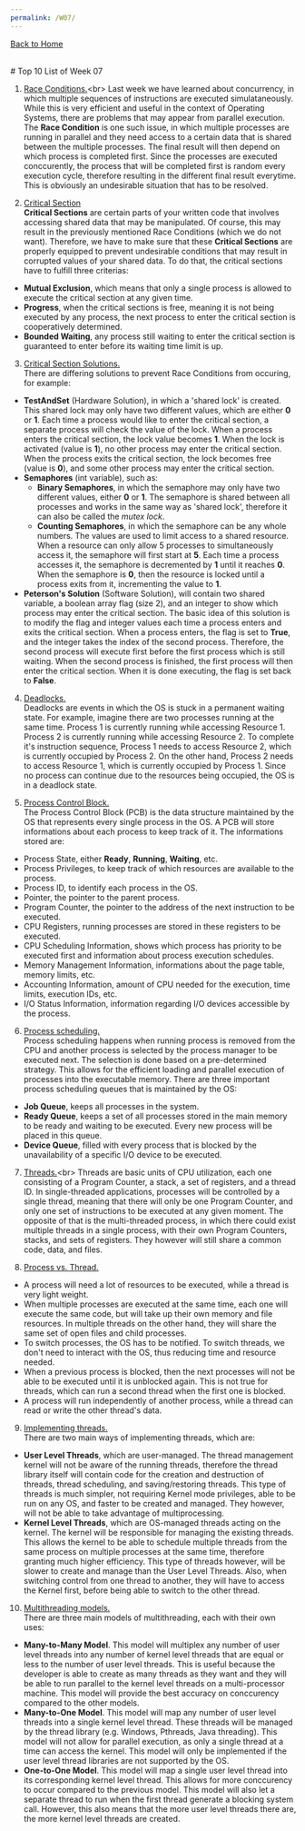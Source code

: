```yaml
---
permalink: /W07/
---
```

[Back to Home](../)

<br>
# Top 10 List of Week 07

1. [Race Conditions.](https://searchstorage.techtarget.com/definition/race-condition#:~:text=A%20race%20condition%20is%20an,sequence%20to%20be%20done%20correctly.)<br>
Last week we have learned about concurrency, in which multiple sequences of instructions are executed simulataneously. While this is very efficient and useful in the context of Operating Systems, there are problems that may appear from parallel execution. The **Race Condition** is one such issue, in which multiple processes are running in parallel and they need access to a certain data that is shared between the multiple processes. The final result will then depend on which process is completed first. Since the processes are executed conccurently, the process that will be completed first is random every execution cycle, therefore resulting in the different final result everytime. This is obviously an undesirable situation that has to be resolved.

2. [Critical Section ](https://medium.com/@yash.kukreja.98/day-12-cs-fundamentals-december-about-operating-systems-critical-section-problem-c70e457c619a)<br>
**Critical Sections** are certain parts of your written code that involves accessing shared data that may be manipulated. Of course, this may result in the previously mentioned Race Conditions (which we do not want). Therefore, we have to make sure that these **Critical Sections** are properly equipped to prevent undesirable conditions that may result in corrupted values of your shared data. To do that, the critical sections have to fulfill three criterias:
* **Mutual Exclusion**, which means that only a single process is allowed to execute the critical section at any given time.
* **Progress**, when the critical sections is free, meaning it is not being executed by any process, the next process to enter the critical section is cooperatively determined.
* **Bounded Waiting**, any process still waiting to enter the critical section is guaranteed to enter before its waiting time limit is up.

3. [Critical Section Solutions.](https://medium.com/@yash.kukreja.98/day-12-cs-fundamentals-december-about-operating-systems-critical-section-problem-c70e457c619a)<br>
There are differing solutions to prevent Race Conditions from occuring, for example:
* **TestAndSet** (Hardware Solution), in which a 'shared lock' is created. This shared lock may only have two different values, which are either **0** or **1**. Each time a process would like to enter the critical section, a separate process will check the value of the lock. When a process enters the critical section, the lock value becomes **1**. When the lock is activated (value is **1**), no other process may enter the critical section. When the process exits the critical section, the lock becomes free (value is **0**), and some other process may enter the critical section.
* **Semaphores** (int variable), such as:
  - **Binary Semaphores**, in which the semaphore may only have two different values, either **0** or **1**. The semaphore is shared between all processes and works in the same way as 'shared lock', therefore it can also be called the *mutex lock*.
  - **Counting Semaphores**, in which the semaphore can be any whole numbers. The values are used to limit access to a shared resource. When a resource can only allow 5 processes to simultaneously access it, the semaphore will first start at **5**. Each time a process accesses it, the semaphore is decremented by **1** until it reaches **0**. When the semaphore is **0**, then the resource is locked until a process exits from it, incrementing the value to **1**.
* **Peterson's Solution** (Software Solution), will contain two shared variable, a boolean array flag (size 2), and an integer to show which process may enter the critical section. The basic idea of this solution is to modify the flag and integer values each time a process enters and exits the critical section. When a process enters, the flag is set to **True**, and the integer takes the index of the second process. Therefore, the second process will execute first before the first process which is still waiting. When the second process is finished, the first process will then enter the critical section. When it is done executing, the flag is set back to **False**. 

4. [Deadlocks.](https://www.tutorialspoint.com/process-deadlocks-in-operating-system)<br>
Deadlocks are events in which the OS is stuck in a permanent waiting state. For example, imagine there are two processes running at the same time. Process 1 is currently running while accessing Resource 1. Process 2 is currently running while accessing Resource 2. To complete it's instruction sequence, Process 1 needs to access Resource 2, which is currently occupied by Process 2. On the other hand, Process 2 needs to access Resource 1, which is currently occupied by Process 1. Since no process can continue due to the resources being occupied, the OS is in a deadlock state. 

5. [Process Control Block.](https://www.tutorialspoint.com/operating_system/os_processes.htm)<br>
The Process Control Block (PCB) is the data structure maintained by the OS that represents every single process in the OS. A PCB will store informations about each process to keep track of it. The informations stored are:
* Process State, either **Ready**, **Running**, **Waiting**, etc.
* Process Privileges, to keep track of which resources are available to the process.
* Process ID, to identify each process in the OS.
* Pointer, the pointer to the parent process.
* Program Counter, the pointer to the address of the next instruction to be executed.
* CPU Registers, running processes are stored in these registers to be executed.
* CPU Scheduling Information, shows which process has priority to be executed first and information about process execution schedules.
* Memory Management Information, informations about the page table, memory limits, etc.
* Accounting Information, amount of CPU needed for the execution, time limits, execution IDs, etc.
* I/O Status Information, information regarding I/O devices accessible by the process.

6. [Process scheduling.](https://www.tutorialspoint.com/operating_system/os_process_scheduling.htm)<br>
Process scheduling happens when running process is removed from the CPU and another process is selected by the process manager to be executed next. The selection is done based on a pre-determined strategy. This allows for the efficient loading and parallel execution of processes into the executable memory. There are three important process scheduling queues that is maintained by the OS:
* **Job Queue**, keeps all processes in the system.
* **Ready Queue**, keeps a set of all processes stored in the main memory to be ready and waiting to be executed. Every new process will be placed in this queue.
* **Device Queue**, filled with every process that is blocked by the unavailability of a specific I/O device to be executed.

7. [Threads.](https://www.cs.uic.edu/~jbell/CourseNotes/OperatingSystems/4_Threads.html#:~:text=A%20thread%20is%20a%20basic,out%20at%20any%20given%20time.)<br>
Threads are basic units of CPU utilization, each one consisting of a Program Counter, a stack, a set of registers, and a thread ID. In single-threaded applications, processes will be controlled by a single thread, meaning that there will only be one Program Counter, and only one set of instructions to be executed at any given moment. The opposite of that is the multi-threaded process, in which there could exist multiple threads in a single process, with their own Program Counters, stacks, and sets of registers. They however will still share a common code, data, and files.

8. [Process vs. Thread.](https://www.tutorialspoint.com/operating_system/os_multi_threading.htm)<br>
* A process will need a lot of resources to be executed, while a thread is very light weight.
* When multiple processes are executed at the same time, each one will execute the same code, but will take up their own memory and file resources. In multiple threads on the other hand, they will share the same set of open files and child processes.
* To switch processes, the OS has to be notified. To switch threads, we don't need to interact with the OS, thus reducing time and resource needed.
* When a previous process is blocked, then the next processes will not be able to be executed until it is unblocked again. This is not true for threads, which can run a second thread when the first one is blocked.
* A process will run independently of another process, while a thread can read or write the other thread's data. 

9. [Implementing threads.](https://www.tutorialspoint.com/operating_system/os_multi_threading.htm)<br>
There are two main ways of implementing threads, which are:
* **User Level Threads**, which are user-managed. The thread management kernel will not be aware of the running threads, therefore the thread library itself will contain code for the creation and destruction of threads, thread scheduling, and saving/restoring threads. This type of threads is much simpler, not requiring Kernel mode privileges, able to be run on any OS, and faster to be created and managed. They however, will not be able to take advantage of multiprocessing.
* **Kernel Level Threads**, which are OS-managed threads acting on the kernel. The kernel will be responsible for managing the existing threads. This allows the kernel to be able to schedule multiple threads from the same process on multiple processes at the same time, therefore granting much higher efficiency. This type of threads however, will be slower to create and manage than the User Level Threads. Also, when switching control from one thread to another, they will have to access the Kernel first, before being able to switch to the other thread.

10. [Multithreading models.](https://www.tutorialspoint.com/operating_system/os_multi_threading.htm)<br>
There are three main models of multithreading, each with their own uses:
* **Many-to-Many Model**. This model will multiplex any number of user level threads into any number of kernel level threads that are equal or less to the number of user level threads. This is useful because the developer is able to create as many threads as they want and they will be able to run parallel to the kernel level threads on a multi-processor machine. This model will provide the best accuracy on conccurency compared to the other models.
* **Many-to-One Model**. This model will map any number of user level threads into a single kernel level thread. These threads will be managed by the thread library (e.g. Windows, Pthreads, Java threading). This model will not allow for parallel execution, as only a single thread at a time can access the kernel. This model will only be implemented if the user level thread libraries are not supported by the OS.
* **One-to-One Model**. This model will map a single user level thread into its corresponding kernel level thread. This allows for more conccurency to occur compared to the previous model. This model will also let a separate thread to run when the first thread generate a blocking system call. However, this also means that the more user level threads there are, the more kernel level threads are created.
